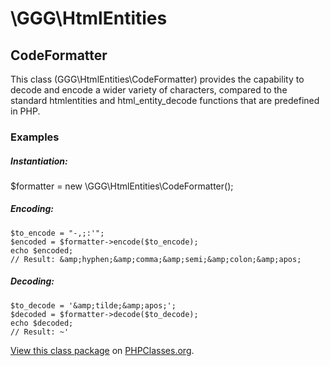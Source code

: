 # \GGG\HtmlEntities

## CodeFormatter

This class (GGG\HtmlEntities\CodeFormatter) provides the capability to decode and encode a wider variety of characters,
compared to the standard htmlentities and html_entity_decode functions that are predefined in PHP.

### Examples

##### Instantiation:

  $formatter = new \GGG\HtmlEntities\CodeFormatter();

##### Encoding:

    $to_encode = "-,;:'";
    $encoded = $formatter->encode($to_encode);
    echo $encoded;
    // Result: &amp;hyphen;&amp;comma;&amp;semi;&amp;colon;&amp;apos;

##### Decoding:

    $to_decode = '&amp;tilde;&amp;apos;';
    $decoded = $formatter->decode($to_decode);
    echo $decoded;
    // Result: ~'


[View this class package](http://www.phpclasses.org/package/9698.html) on [PHPClasses.org](http://www.phpclasses.org).

